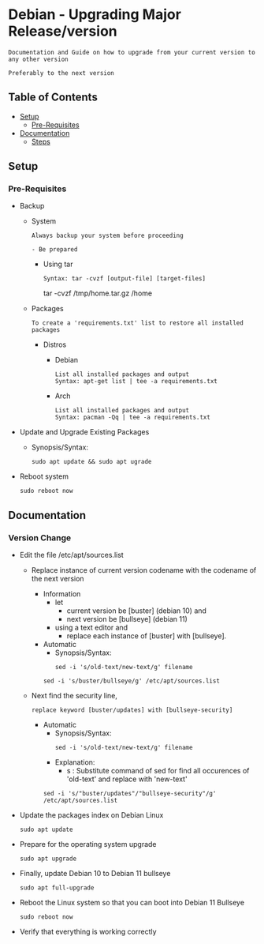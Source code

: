 # Debian - Upgrading Major Release/version

```
Documentation and Guide on how to upgrade from your current version to any other version

Preferably to the next version
```

## Table of Contents
- [Setup](#setup)
	+ [Pre-Requisites](#pre-requisites)
- [Documentation](#documentation)
	+ [Steps](#steps)

## Setup
### Pre-Requisites
- Backup 
	- System
		```
		Always backup your system before proceeding

		- Be prepared
		```

		- Using tar
			```
			Syntax: tar -cvzf [output-file] [target-files]
			```
			tar -cvzf /tmp/home.tar.gz /home
	
	- Packages
		```
		To create a 'requirements.txt' list to restore all installed packages
		```

		- Distros
			- Debian
				```
				List all installed packages and output
				Syntax: apt-get list | tee -a requirements.txt
				```

			- Arch
				```
				List all installed packages and output
				Syntax: pacman -Qq | tee -a requirements.txt
				```

- Update and Upgrade Existing Packages
	- Synopsis/Syntax:
		```console
		sudo apt update && sudo apt ugrade
		```

- Reboot system
	```console
	sudo reboot now
	```

## Documentation
### Version Change
- Edit the file /etc/apt/sources.list 
	- Replace instance of current version codename with the codename of the next version	
		- Information
			- let
				+ current version be [buster] (debian 10) and
				+ next version be [bullseye] (debian 11)
			- using a text editor and
				+ replace each instance of [buster] with [bullseye]. 
		- Automatic
			- Synopsis/Syntax:
				```console
				sed -i 's/old-text/new-text/g' filename
				```
			```console
			sed -i 's/buster/bullseye/g' /etc/apt/sources.list
			```

	- Next find the security line,
		```
		replace keyword [buster/updates] with [bullseye-security]
		```
		- Automatic
			- Synopsis/Syntax:
				```console
				sed -i 's/old-text/new-text/g' filename
				```
			- Explanation:
				+ s : Substitute command of sed for find all occurences of 'old-text' and replace with 'new-text'
			```console
			sed -i 's/"buster/updates"/"bullseye-security"/g' /etc/apt/sources.list
			```


- Update the packages index on Debian Linux
	```console
	sudo apt update
	```

- Prepare for the operating system upgrade
	```console
	sudo apt upgrade
	```

- Finally, update Debian 10 to Debian 11 bullseye
	```console
	sudo apt full-upgrade
	```

- Reboot the Linux system so that you can boot into Debian 11 Bullseye
	```console
	sudo reboot now
	```

- Verify that everything is working correctly


